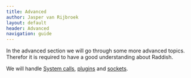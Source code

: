 ```yaml
---
title: Advanced
author: Jasper van Rijbroek
layout: default
header: Advanced
navigation: guide
---
```


In the advanced section we will go through some more advanced topics.  
Therefor it is required to have a good understanding about Raddish.

We will handle [System calls](/guide/advanced/system-calls.html), [plugins](/guide/advanced/plugins.html) and [sockets](/guide/advanced/sockets.html).